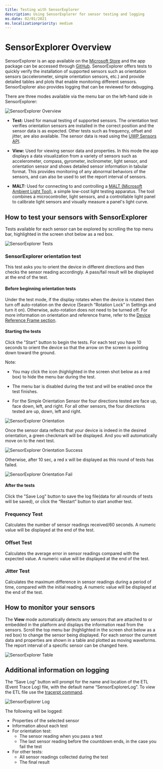 ```yaml
---
title: Testing with SensorExplorer
description: Using SensorExplorer for sensor testing and logging
ms.date: 02/01/2021
ms.localizationpriority: medium
---
```


# SensorExplorer Overview

SensorExplorer is an app available on the [Microsoft Store](https://www.microsoft.com/p/sensorexplorer/9pgl3xpq1tpx?activetab=pivot:overviewtab) and the app package can be accessed through [GitHub](https://github.com/microsoft/busiotools/tree/master/sensors/Tools/SensorExplorer). SensorExplorer offers tests to quickly verify the installation of supported sensors such as orientation sensors (accelerometer, simple orientation sensors, etc.) and provide detailed tables and plots that enable monitoring different sensors. SensorExplorer also provides logging that can be reviewed for debugging.

There are three modes available via the menu bar on the left-hand side in SensorExplorer:

![SensorExplorer Overview](images/sensor-explorer-overview.png)

- **Test:** Used for manual testing of supported sensors. The orientation test verifies orientation sensors are installed in the correct position and the sensor data is as expected. Other tests such as frequency, offset and jitter, are also available. The sensor data is read using the [UWP Sensors API](/uwp/api/Windows.Devices.Sensors).

- **View:** Used for viewing sensor data and properties. In this mode the app displays a data visualization from a variety of sensors such as accelerometer, compass, gyrometer, inclinometer, light sensor, and orientation sensor and shows detailed sensor information in tabular format. This provides monitoring of any abnormal behaviors of the sensors, and can also be used to set the report interval of sensors.

- **MALT:** Used for connecting to and controlling a [MALT (Microsoft Ambient Light Tool)](/windows-hardware/drivers/sensors/testing-malt-building-a-light-testing-tool), a simple low-cost light testing apparatus. The tool combines a microcontroller, light sensors, and a controllable light panel to calibrate light sensors and visually measure a panel's light curve.

## How to test your sensors with SensorExplorer

Tests available for each sensor can be explored by scrolling the top menu bar, highlighted in the screen shot below as a red box.

![SensorExplorer Tests](images/sensor-explorer-tests.png)

### SensorExplorer orientation test

This test asks you to orient the device in different directions and then checks the sensor reading accordingly. A pass/fail result will be displayed at the end of the test.

#### Before beginning orientation tests

Under the test mode, if the display rotates when the device is rotated then turn off auto-rotation on the device (Search “Rotation Lock” in Settings and turn it on). Otherwise, auto-rotation does not need to be turned off. For more information on orientation and reference frame, refer to the [Device Reference Frame section](/windows-hardware/design/whitepapers/integrating-motion-and-orientation-sensors).

#### Starting the tests

Click the "Start" button to begin the tests. For each test you have 10 seconds to orient the device so that the arrow on the screen is pointing down toward the ground.

Note:

- You may click the icon (highlighted in the screen shot below as a red box) to hide the menu bar during the test.

- The menu bar is disabled during the test and will be enabled once the test finishes.

- For the Simple Orientation Sensor the four directions tested are face up, face down, left, and right. For all other sensors, the four directions tested are up, down, left and right.

![SensorExplorer Orientation](images/sensor-explorer-orientation.png)

Once the sensor data reflects that your device is indeed in the desired orientation, a green checkmark will be displayed. And you will automatically move on to the next test.

![SensorExplorer Orientation Success](images/sensor-explorer-orientation-success.png)

Otherwise, after 10 sec, a red x will be displayed as this round of tests has failed.

![SensorExplorer Orientation Fail](images/sensor-explorer-orientation-fail.png)

#### After the tests

Click the "Save Log" button to save the log file(data for all rounds of tests will be saved), or click the “Restart” button to start another test.

### Frequency Test

Calculates the number of sensor readings received/60 seconds. A numeric value will be displayed at the end of the test.

### Offset Test

Calculates the average error in sensor readings compared with the expected value. A numeric value will be displayed at the end of the test.

### Jitter Test

Calculates the maximum difference in sensor readings during a period of time, compared with the initial reading. A numeric value will be displayed at the end of the test.

## How to monitor your sensors

The **View** mode automatically detects any sensors that are attached to or embedded in the platform and displays the information read from the sensors. Scroll the top menu bar (highlighted in the screen shot below as a red box) to change the sensor being displayed. For each sensor the current data and properties are shown in a table and plotted as moving waveforms. The report interval of a specific sensor can be changed here.

![SensorExplorer Table](images/sensor-explorer-table.png)

## Additional information on logging

The “Save Log” button will prompt for the name and location of the ETL (Event Trace Log) file, with the default name “SensorExplorerLog”. To view the ETL file use the [tracerpt command](/windows-server/administration/windows-commands/tracerpt_1).

![SensorExplorer Log](images/sensor-explorer-log.png)

The following will be logged:

- Properties of the selected sensor
- Information about each test
- For orientation test:
  - The sensor reading when you pass a test
  - The last sensor reading before the countdown ends, in the case you fail the test
- For other tests:
  - All sensor readings collected during the test
  - The final result

